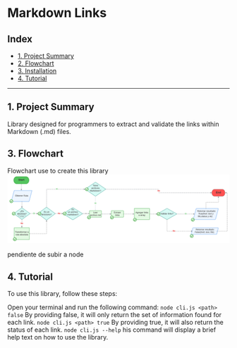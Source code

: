 # Markdown Links

## Index

* [1. Project Summary](#2-proyect-summary)
* [2. Flowchart](#3-flowchart )
* [3. Installation](#3-installation)
* [4. Tutorial](#4-tutorial)

***

## 1. Project Summary

Library designed for programmers to extract and validate the links within Markdown (.md) files.

## 3. Flowchart 
Flowchart use to create this library
![flowchart](images/FlowchartForReadme.png)

pendiente de subir a node

## 4. Tutorial

To use this library, follow these steps:

Open your terminal and run the following command:
`node cli.js <path> false`
By providing false, it will only return the set of information found for each link.
`node cli.js <path> true`
By providing true, it will also return the status of each link.
`node cli.js --help`
his command will display a brief help text on how to use the library.